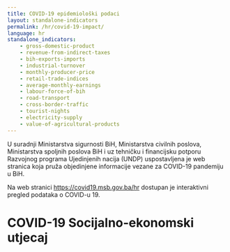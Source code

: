 ```yaml
---
title: COVID-19 epidemiološki podaci
layout: standalone-indicators
permalink: /hr/covid-19-impact/
language: hr
standalone_indicators:
    - gross-domestic-product
    - revenue-from-indirect-taxes
    - bih-exports-imports
    - industrial-turnover
    - monthly-producer-price
    - retail-trade-indices
    - average-monthly-earnings
    - labour-force-of-bih
    - road-transport
    - cross-border-traffic
    - tourist-nights
    - electricity-supply
    - value-of-agricultural-products
---
```

U suradnji Ministarstva sigurnosti BiH, Ministarstva civilnih poslova, Ministarstva
spoljnih poslova BiH i uz tehničku i financijsku potporu Razvojnog programa
Ujedinjenih nacija (UNDP) uspostavljena je web stranica koja pruža objedinjene
informacije vezane za COVID-19 pandemiju u BiH.

Na web stranici <https://covid19.msb.gov.ba/hr> dostupan je interaktivni pregled
podataka o COVID-u 19.

# COVID-19 Socijalno-ekonomski utjecaj
